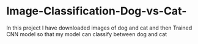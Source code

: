 # Image-Classification-Dog-vs-Cat-
In this project I have downloaded images of dog and cat and then Trained CNN model so that my model can classify between dog and cat
